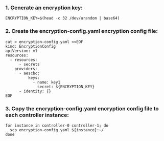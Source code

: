 ### 1. Generate an encryption key:
```
ENCRYPTION_KEY=$(head -c 32 /dev/urandom | base64)
```
### 2. Create the encryption-config.yaml encryption config file:
```
cat > encryption-config.yaml <<EOF
kind: EncryptionConfig
apiVersion: v1
resources:
  - resources:
      - secrets
    providers:
      - aescbc:
          keys:
            - name: key1
              secret: ${ENCRYPTION_KEY}
      - identity: {}
EOF
```
### 3. Copy the encryption-config.yaml encryption config file to each controller instance:
```
for instance in controller-0 controller-1; do
  scp encryption-config.yaml ${instance}:~/
done
```
